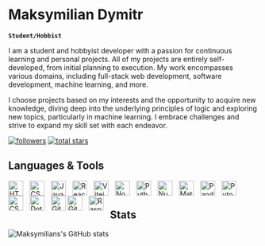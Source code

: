 # Maksymilian Dymitr

**`Student/Hobbist`**

I am a student and hobbyist developer with a passion for continuous learning and personal projects. All of my projects are entirely self-developed, from initial planning to execution. My work encompasses various domains, including full-stack web development, software development, machine learning, and more.

I choose projects based on my interests and the opportunity to acquire new knowledge, diving deep into the underlying principles of logic and exploring new topics, particularly in machine learning. I embrace challenges and strive to expand my skill set with each endeavor.

<p align="left">
      <a href="https://github.com/Maksymilian-Dymitr?tab=followers">
         <img alt="followers" title="Follow me on Github" src="https://custom-icon-badges.demolab.com/github/followers/Maksymilian-Dymitr?color=236ad3&labelColor=1155ba&style=for-the-badge&logo=person-add&label=Follow&logoColor=white"/></a>
      <a href="https://github.com/Maksymilian-Dymitr?tab=repositories&sort=stargazers">
         <img alt="total stars" title="Total stars on GitHub" src="https://custom-icon-badges.demolab.com/github/stars/Maksymilian-Dymitr?color=55960c&style=for-the-badge&labelColor=488207&logo=star"/></a>
   </p>
   
## Languages & Tools

<img align="left" alt="HTML" width="30px" style="padding-right:10px;" src="https://cdn.jsdelivr.net/gh/devicons/devicon/icons/html5/html5-plain.svg" />
<img align="left" alt="CSS" width="30px" style="padding-right:10px;" src="https://cdn.jsdelivr.net/gh/devicons/devicon/icons/css3/css3-plain.svg" />
<img align="left" alt="JavaScript" width="30px" style="padding-right:10px;" src="https://cdn.jsdelivr.net/gh/devicons/devicon/icons/javascript/javascript-plain.svg" />
<img align="left" alt="React" width="30px" style="padding-right:10px;" src="https://cdn.jsdelivr.net/gh/devicons/devicon/icons/react/react-original.svg" />
<img align="left" alt="Vitejs" width="30px" style="padding-right:10px;"  src="https://cdn.jsdelivr.net/gh/devicons/devicon@latest/icons/vitejs/vitejs-original.svg" />
<img align="left" alt="NodeJS" width="30px" style="padding-right:10px;" src="https://cdn.jsdelivr.net/gh/devicons/devicon/icons/nodejs/nodejs-original.svg" />
<img align="left" alt="Python" width="30px" style="padding-right:10px;" src="https://cdn.jsdelivr.net/gh/devicons/devicon/icons/python/python-plain.svg" />
<img align="left" alt="Numpy" width="30px" style="padding-right:10px;" src="https://cdn.jsdelivr.net/gh/devicons/devicon@latest/icons/numpy/numpy-original.svg" /> 
<img align="left" alt="Matplot" width="30px" style="padding-right:10px;" src="https://cdn.jsdelivr.net/gh/devicons/devicon@latest/icons/matplotlib/matplotlib-plain.svg" />  
<img align="left" alt="Pandas" width="30px" style="padding-right:10px;" src="https://cdn.jsdelivr.net/gh/devicons/devicon@latest/icons/pandas/pandas-original.svg" /> 
<img align="left" alt="Pytorch" width="30px" style="padding-right:10px;" src="https://cdn.jsdelivr.net/gh/devicons/devicon@latest/icons/pytorch/pytorch-original.svg"/> 
<img align="left" alt="CSharp" width="30px" style="padding-right:10px;" src="https://cdn.jsdelivr.net/gh/devicons/devicon@latest/icons/csharp/csharp-plain.svg"/> 
<img align="left" alt="Dotnet" width="30px" style="padding-right:10px;"  src="https://cdn.jsdelivr.net/gh/devicons/devicon@latest/icons/dotnetcore/dotnetcore-original.svg" />
<img align="left" alt="GitHub" width="30px" style="padding-right:10px filter:invert(100%);" src="https://cdn.jsdelivr.net/gh/devicons/devicon/icons/github/github-original.svg" />
<img align="left" alt="Git" width="30px" style="padding-right:10px;" src="https://cdn.jsdelivr.net/gh/devicons/devicon/icons/git/git-original.svg" /> 
<img align="left" alt="RaspberryPI" width="30px" style="padding-right:10px;" src="https://cdn.jsdelivr.net/gh/devicons/devicon@latest/icons/raspberrypi/raspberrypi-original.svg" /> 
<br />

#

## Stats

![Maksymilians's GitHub stats](https://github-readme-stats.vercel.app/api?username=Maksymilian-Dymitr&show_icons=true&theme=gruvbox)


